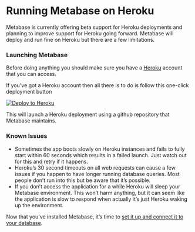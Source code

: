 # Running Metabase on Heroku

Metabase is currently offering beta support for Heroku deployments and planning to improve support for Heroku going forward.  Metabase will deploy and run fine on Heroku but there are a few limitations.


### Launching Metabase

Before doing anything you should make sure you have a [Heroku](http://www.heroku.com) account that you can access.

If you've got a Heroku account then all there is to do is follow this one-click deployment button

[![Deploy to Heroku](https://www.herokucdn.com/deploy/button.svg)](https://heroku.com/deploy?template=https://github.com/metabase/metabase-deploy/tree/v0.0.0.7)

This will launch a Heroku deployment using a github repository that Metabase maintains.  


### Known Issues

 * Sometimes the app boots slowly on Heroku instances and fails to fully start within 60 seconds which results in a failed launch.  Just watch out for this and retry if it happens.
 * Heroku’s 30 second timeouts on all web requests can cause a few issues if you happen to have longer running database queries.  Most people don’t run into this but be aware that it’s possible.
 * If you don’t access the application for a while Heroku will sleep your Metabase environment.  This won’t harm anything, but it can seem like the application is slow to respond when actually it’s just Heroku waking up the environment.

Now that you’ve installed Metabase, it’s time to [set it up and connect it to your database](/docs/setting-up-metabase.md).
